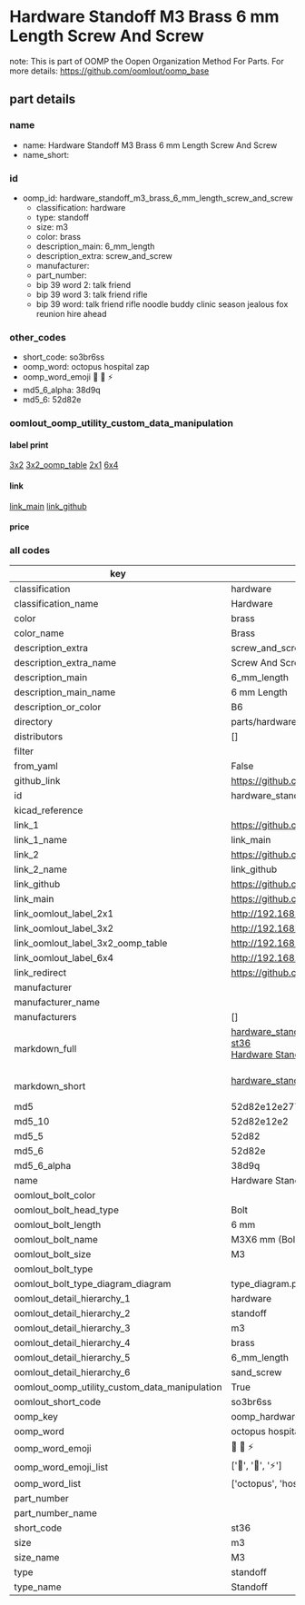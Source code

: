 # Hardware Standoff M3 Brass 6 mm Length Screw And Screw  

note: This is part of OOMP the Oopen Organization Method For Parts. For more details: https://github.com/oomlout/oomp_base

##  part details
  







### name
* name: Hardware Standoff M3 Brass 6 mm Length Screw And Screw
* name_short: 
### id
* oomp_id: hardware_standoff_m3_brass_6_mm_length_screw_and_screw
  * classification: hardware
  * type: standoff
  * size: m3
  * color: brass
  * description_main: 6_mm_length
  * description_extra: screw_and_screw
  * manufacturer: 
  * part_number: 
  * bip 39 word 2: talk friend
  * bip 39 word 3: talk friend rifle
  * bip 39 word: talk friend rifle noodle buddy clinic season jealous fox reunion hire ahead

### other_codes
* short_code: so3br6ss
* oomp_word: octopus hospital zap
* oomp_word_emoji :octopus: :hospital: :zap:
* md5_6_alpha: 38d9q
* md5_6: 52d82e






### oomlout_oomp_utility_custom_data_manipulation
#### label print
[3x2](http://192.168.1.245:1112/?label=oomp%2038d9q)
[3x2_oomp_table](http://192.168.1.108:1112/?label=oomp%2038d9q)
[2x1](http://192.168.1.242:1112/?label=oomp%2038d9q)
[6x4](http://192.168.1.55:1112/?label=oomp%2038d9q)    

#### link

[link_main](https://github.com/oomlout/oomlout_oomp_version_1_messy/tree/main/parts/hardware_standoff_m3_brass_6_mm_length_screw_and_screw) [link_github](https://github.com/oomlout/oomlout_oomp_version_1_messy/tree/main/parts/hardware_standoff_m3_brass_6_mm_length_screw_and_screw)                             

#### price







### all codes 
| key | value |  
| --- | --- |  
| classification | hardware |  
| classification_name | Hardware |  
| color | brass |  
| color_name | Brass |  
| description_extra | screw_and_screw |  
| description_extra_name | Screw And Screw |  
| description_main | 6_mm_length |  
| description_main_name | 6 mm Length |  
| description_or_color | B6 |  
| directory | parts/hardware_standoff_m3_brass_6_mm_length_screw_and_screw |  
| distributors | [] |  
| filter |  |  
| from_yaml | False |  
| github_link | https://github.com/oomlout/oomlout_oomp_part_src/tree/main/parts/hardware_standoff_m3_brass_6_mm_length_screw_and_screw |  
| id | hardware_standoff_m3_brass_6_mm_length_screw_and_screw |  
| kicad_reference |  |  
| link_1 | https://github.com/oomlout/oomlout_oomp_version_1_messy/tree/main/parts/hardware_standoff_m3_brass_6_mm_length_screw_and_screw |  
| link_1_name | link_main |  
| link_2 | https://github.com/oomlout/oomlout_oomp_version_1_messy/tree/main/parts/hardware_standoff_m3_brass_6_mm_length_screw_and_screw |  
| link_2_name | link_github |  
| link_github | https://github.com/oomlout/oomlout_oomp_version_1_messy/tree/main/parts/hardware_standoff_m3_brass_6_mm_length_screw_and_screw |  
| link_main | https://github.com/oomlout/oomlout_oomp_version_1_messy/tree/main/parts/hardware_standoff_m3_brass_6_mm_length_screw_and_screw |  
| link_oomlout_label_2x1 | http://192.168.1.242:1112/?label=oomp%2038d9q |  
| link_oomlout_label_3x2 | http://192.168.1.245:1112/?label=oomp%2038d9q |  
| link_oomlout_label_3x2_oomp_table | http://192.168.1.108:1112/?label=oomp%2038d9q |  
| link_oomlout_label_6x4 | http://192.168.1.55:1112/?label=oomp%2038d9q |  
| link_redirect | https://github.com/oomlout/oomlout_oomp_version_1_messy/tree/main/parts/hardware_standoff_m3_brass_6_mm_length_screw_and_screw |  
| manufacturer |  |  
| manufacturer_name |  |  
| manufacturers | [] |  
| markdown_full | [hardware_standoff_m3_brass_6_mm_length_screw_and_screw](none)<br>[st36](none)<br>[Hardware Standoff M3 Brass 6 Mm Length Screw And Screw](none)<br><br> |  
| markdown_short | [hardware_standoff_m3_brass_6_mm_length_screw_and_screw](none)<br><br> |  
| md5 | 52d82e12e2779844ac8eb96173573eec |  
| md5_10 | 52d82e12e2 |  
| md5_5 | 52d82 |  
| md5_6 | 52d82e |  
| md5_6_alpha | 38d9q |  
| name | Hardware Standoff M3 Brass 6 mm Length Screw And Screw |  
| oomlout_bolt_color |  |  
| oomlout_bolt_head_type | Bolt |  
| oomlout_bolt_length | 6 mm |  
| oomlout_bolt_name |  M3X6 mm  (Bolt) |  
| oomlout_bolt_size | M3 |  
| oomlout_bolt_type |  |  
| oomlout_bolt_type_diagram_diagram | type_diagram.png |  
| oomlout_detail_hierarchy_1 | hardware |  
| oomlout_detail_hierarchy_2 | standoff |  
| oomlout_detail_hierarchy_3 | m3 |  
| oomlout_detail_hierarchy_4 | brass |  
| oomlout_detail_hierarchy_5 | 6_mm_length |  
| oomlout_detail_hierarchy_6 | sand_screw |  
| oomlout_oomp_utility_custom_data_manipulation | True |  
| oomlout_short_code | so3br6ss |  
| oomp_key | oomp_hardware_standoff_m3_brass_6_mm_length_screw_and_screw |  
| oomp_word | octopus hospital zap |  
| oomp_word_emoji | :octopus: :hospital: :zap: |  
| oomp_word_emoji_list | [':octopus:', ':hospital:', ':zap:'] |  
| oomp_word_list | ['octopus', 'hospital', 'zap'] |  
| part_number |  |  
| part_number_name |  |  
| short_code | st36 |  
| size | m3 |  
| size_name | M3 |  
| type | standoff |  
| type_name | Standoff |  
